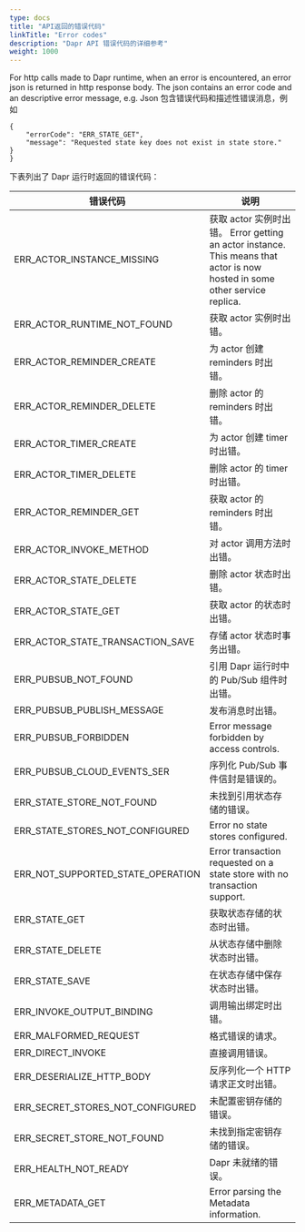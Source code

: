 ```yaml
---
type: docs
title: "API返回的错误代码"
linkTitle: "Error codes"
description: "Dapr API 错误代码的详细参考"
weight: 1000
---
```


For http calls made to Dapr runtime, when an error is encountered, an error json is returned in http response body. The json contains an error code and an descriptive error message, e.g. Json 包含错误代码和描述性错误消息，例如
```
{
    "errorCode": "ERR_STATE_GET",
    "message": "Requested state key does not exist in state store."
}
}
```

下表列出了 Dapr 运行时返回的错误代码：

| 错误代码                                  | 说明                                                                                                                  |
| ------------------------------------- | ------------------------------------------------------------------------------------------------------------------- |
| ERR_ACTOR_INSTANCE_MISSING          | 获取 actor 实例时出错。 Error getting an actor instance. This means that actor is now hosted in some other service replica. |
| ERR_ACTOR_RUNTIME_NOT_FOUND       | 获取 actor 实例时出错。                                                                                                     |
| ERR_ACTOR_REMINDER_CREATE           | 为 actor 创建 reminders 时出错。                                                                                           |
| ERR_ACTOR_REMINDER_DELETE           | 删除 actor 的 reminders 时出错。                                                                                           |
| ERR_ACTOR_TIMER_CREATE              | 为 actor 创建 timer 时出错。                                                                                               |
| ERR_ACTOR_TIMER_DELETE              | 删除 actor 的 timer 时出错。                                                                                               |
| ERR_ACTOR_REMINDER_GET              | 获取 actor 的 reminders 时出错。                                                                                           |
| ERR_ACTOR_INVOKE_METHOD             | 对 actor 调用方法时出错。                                                                                                    |
| ERR_ACTOR_STATE_DELETE              | 删除 actor 状态时出错。                                                                                                     |
| ERR_ACTOR_STATE_GET                 | 获取 actor 的状态时出错。                                                                                                    |
| ERR_ACTOR_STATE_TRANSACTION_SAVE  | 存储 actor 状态时事务出错。                                                                                                   |
| ERR_PUBSUB_NOT_FOUND                | 引用 Dapr 运行时中的 Pub/Sub 组件时出错。                                                                                        |
| ERR_PUBSUB_PUBLISH_MESSAGE          | 发布消息时出错。                                                                                                            |
| ERR_PUBSUB_FORBIDDEN                | Error message forbidden by access controls.                                                                         |
| ERR_PUBSUB_CLOUD_EVENTS_SER       | 序列化 Pub/Sub 事件信封是错误的。                                                                                               |
| ERR_STATE_STORE_NOT_FOUND         | 未找到引用状态存储的错误。                                                                                                       |
| ERR_STATE_STORES_NOT_CONFIGURED   | Error no state stores configured.                                                                                   |
| ERR_NOT_SUPPORTED_STATE_OPERATION | Error transaction requested on a state store with no transaction support.                                           |
| ERR_STATE_GET                       | 获取状态存储的状态时出错。                                                                                                       |
| ERR_STATE_DELETE                    | 从状态存储中删除状态时出错。                                                                                                      |
| ERR_STATE_SAVE                      | 在状态存储中保存状态时出错。                                                                                                      |
| ERR_INVOKE_OUTPUT_BINDING           | 调用输出绑定时出错。                                                                                                          |
| ERR_MALFORMED_REQUEST               | 格式错误的请求。                                                                                                            |
| ERR_DIRECT_INVOKE                   | 直接调用错误。                                                                                                             |
| ERR_DESERIALIZE_HTTP_BODY           | 反序列化一个 HTTP 请求正文时出错。                                                                                                |
| ERR_SECRET_STORES_NOT_CONFIGURED  | 未配置密钥存储的错误。                                                                                                         |
| ERR_SECRET_STORE_NOT_FOUND        | 未找到指定密钥存储的错误。                                                                                                       |
| ERR_HEALTH_NOT_READY                | Dapr 未就绪的错误。                                                                                                        |
| ERR_METADATA_GET                    | Error parsing the Metadata information.                                                                             |
